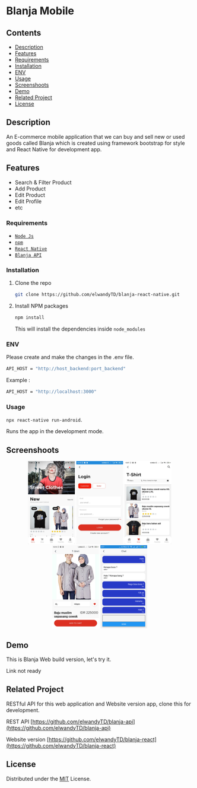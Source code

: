 # Blanja Mobile

<div align="center">
</div>

## Contents

- [Description](#description)
- [Features](#features)
- [Requirements](#requirements)
- [Installation](#installation)
- [ENV](#ENV)
- [Usage](#Usage)
- [Screenshoots](#screenshoots)
- [Demo](#demo)
- [Related Project](#related-project)
- [License](#license)

## Description

An E-commerce mobile application that we can buy and sell new or used goods called Blanja which is created using framework bootstrap for style and React Native for development app.

## Features

- Search & Filter Product
- Add Product
- Edit Product
- Edit Profile
- etc

### Requirements

- [`Node Js`](https://nodejs.org/en/)
- [`npm`](https://www.npmjs.com/get-npm)
- [`React Native`](https://reactnative.dev/)
- [`Blanja API`](https://github.com/elwandyTD/blanja-api.git)

### Installation

1. Clone the repo
   ```sh
   git clone https://github.com/elwandyTD/blanja-react-native.git
   ```
2. Install NPM packages
   ```sh
   npm install
   ```
   This will install the dependencies inside `node_modules`
   
### ENV

Please create and make the changes in the .env file.

```bash
API_HOST = "http://host_backend:port_backend"
```

Example :

```bash
API_HOST = "http://localhost:3000"
```

### Usage

`npx react-native run-android`.

Runs the app in the development mode.

## Screenshoots

<div align="center">
   <img width="25%" src="./src/assets/Mobile-1.jpg">
   <img width="25%" src="./src/assets/Mobile-2.jpg">
   <img width="25%" src="./src/assets/Mobile-3.jpg">
   <img width="25%" src="./src/assets/Mobile-4.jpg">
   <img width="25%" src="./src/assets/Mobile-5.png">
</div>

## Demo

This is Blanja Web build version, let's try it.

Link not ready

## Related Project

RESTful API for this web application and Website version app, clone this for development.

REST API [https://github.com/elwandyTD/blanja-api](https://github.com/elwandyTD/blanja-api)

Website version [https://github.com/elwandyTD/blanja-react](https://github.com/elwandyTD/blanja-react)

## License

Distributed under the [MIT](https://github.com/elwandyTD/blanja-react-native/blob/master/LICENSE) License.
